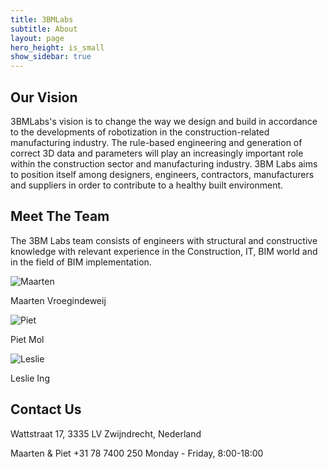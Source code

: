 ```yaml
---
title: 3BMLabs
subtitle: About
layout: page
hero_height: is_small
show_sidebar: true
---
```


##  Our Vision

3BMLabs's vision is to change the way we design and build in accordance to the developments of robotization in the construction-related manufacturing industry. The rule-based engineering and generation of correct 3D data and parameters will play an increasingly important role within the construction sector and manufacturing industry. 3BM Labs aims to position itself among designers, engineers, contractors, manufacturers and suppliers in order to contribute to a healthy built environment.

## Meet The Team

The 3BM Labs team consists of engineers with structural and constructive knowledge with relevant experience in the Construction, IT, BIM world and in the field of BIM implementation.

![Maarten](../assets/about_assets/6-Maarten-Vroegindeweij-kopie-150x150.jpg)

Maarten Vroegindeweij

![Piet](../assets/about_assets/5-Piet-Mol-kopie-150x150.jpg)

Piet Mol

![Leslie](../assets/about_assets/7-Leslie-Ing-kopie-150x150.jpg)

Leslie Ing

## Contact Us

Wattstraat 17, 3335 LV 
Zwijndrecht, Nederland

Maarten & Piet 
+31 78 7400 250
Monday - Friday, 8:00-18:00

